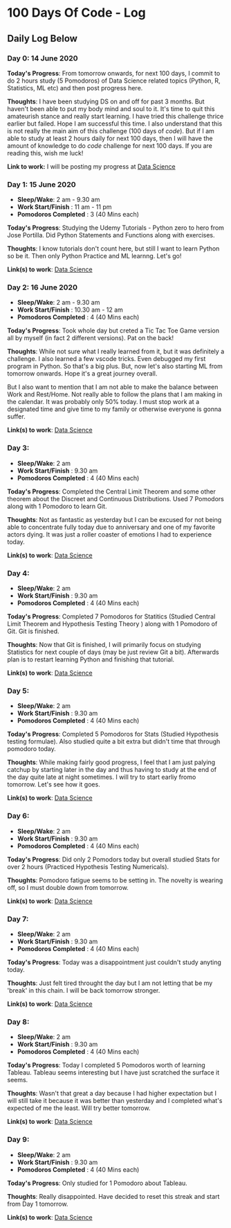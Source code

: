 # 100 Days Of Code - Log

## Daily Log Below

### Day 0: 14 June 2020

**Today's Progress**: From tomorrow onwards, for next 100 days, I commit to do 2 hours study (5 Pomodoros) of Data Science related topics (Python, R, Statistics, ML etc) and then post progress here.

**Thoughts**: I have been studying DS on and off for past 3 months. But haven't been able to put my body mind and soul to it. It's time to quit this amateurish stance and really start learning. I have tried this challenge thrice earlier but failed. Hope I am successful this time. I also understand that this is not really the main aim of this challenge (100 days of *code*). But if I am able to study at least 2 hours daily for next 100 days, then I will have the amount of knowledge to do *code* challenge for next 100 days. If you are reading this, wish me luck!

**Link to work:** I will be posting my progress at [Data Science](https://github.com/codeRSH/Data-Science )

### Day 1: 15 June 2020

* **Sleep/Wake**: 2 am - 9.30 am
* **Work Start/Finish** : 11 am - 11 pm
* **Pomodoros Completed** : 3 (40 Mins each)

**Today's Progress**: Studying the Udemy Tutorials - Python zero to hero from Jose Portilla. Did Python Statements and Functions along with exercises.

**Thoughts**: I know tutorials don't count here, but still I want to learn Python so be it. Then only Python Practice and ML learnng. Let's go!

**Link(s) to work**: [Data Science](https://github.com/codeRSH/Data-Science )

### Day 2: 16 June 2020

* **Sleep/Wake**: 2 am - 9.30 am
* **Work Start/Finish** : 10.30 am - 12 am
* **Pomodoros Completed** : 4 (40 Mins each)

**Today's Progress**: Took whole day but creted a Tic Tac Toe Game version all by myself (in fact 2 different versions). Pat on the back!

**Thoughts**: While not sure what I really learned from it, but it was definitely a challenge. I also learned a few vscode tricks. Even debugged my first program in Python. So that's a big plus. But, now let's also starting ML from tomorrow onwards. Hope it's a great journey overall.

But I also want to mention that I am not able to make the balance between Work and Rest/Home. Not really able to follow the plans that I am making in the calendar. It was probably only 50% today. I must stop work at a designated time and give time to my family or otherwise everyone is gonna suffer.

**Link(s) to work**:  [Data Science](https://github.com/codeRSH/Data-Science )

### Day 3:

* **Sleep/Wake**: 2 am
* **Work Start/Finish** : 9.30 am
* **Pomodoros Completed** : 4 (40 Mins each)

**Today's Progress**: Completed the Central Limit Theorem and some other theorem about the Discreet and Continuous Distributions. Used 7 Pomodors along with 1 Pomodoro to learn Git.

**Thoughts**: Not as fantastic as yesterday but I can be excused for not being able to concentrate fully today due to anniversary and one of my favorite actors dying. It was just a roller coaster of emotions I had to experience today.

**Link(s) to work**:  [Data Science](https://github.com/codeRSH/Data-Science )

### Day 4:

* **Sleep/Wake**: 2 am
* **Work Start/Finish** : 9.30 am
* **Pomodoros Completed** : 4 (40 Mins each)

**Today's Progress**: Completed 7 Pomodoros for Statitics (Studied Central Limit Theorem and Hypothesis Testing Theory ) along with 1 Pomodoro of Git. Git is finished.

**Thoughts**: Now that Git is finished, I will primarily focus on studying Statistics for next couple of days (may be just review Git a bit). Afterwards plan is to restart learning Python and finishing that tutorial.

**Link(s) to work**:  [Data Science](https://github.com/codeRSH/Data-Science )

### Day 5:

* **Sleep/Wake**: 2 am
* **Work Start/Finish** : 9.30 am
* **Pomodoros Completed** : 4 (40 Mins each)

**Today's Progress**: Completed 5 Pomodoros for Stats (Studied Hypothesis testing formulae). Also studied quite a bit extra but didn't time that through pomodoro today.

**Thoughts**: While making fairly good progress, I feel that I am just palying catchup by starting later in the day and thus having to study at the end of the day quite late at night sometimes. I will try to start earliy fromo tomorrow. Let's see how it goes.

**Link(s) to work**: [Data Science](https://github.com/codeRSH/Data-Science )

### Day 6:

* **Sleep/Wake**: 2 am
* **Work Start/Finish** : 9.30 am
* **Pomodoros Completed** : 4 (40 Mins each)

**Today's Progress**: Did only 2 Pomodors today but overall studied Stats for over 2 hours (Practiced Hypothesis Testing Numericals).

**Thoughts**: Pomodoro fatigue seems to be setting in. The novelty is wearing off, so I must double down from tomorrow.

**Link(s) to work**:  [Data Science](https://github.com/codeRSH/Data-Science )

### Day 7:

* **Sleep/Wake**: 2 am
* **Work Start/Finish** : 9.30 am
* **Pomodoros Completed** : 4 (40 Mins each)

**Today's Progress**: Today was a disappointment just couldn't study anyting today.

**Thoughts**: Just felt tired throught the day but I am not letting that be my 'break' in this chain. I will be back tomorrow stronger.

**Link(s) to work**:  [Data Science](https://github.com/codeRSH/Data-Science )

### Day 8:

* **Sleep/Wake**: 2 am
* **Work Start/Finish** : 9.30 am
* **Pomodoros Completed** : 4 (40 Mins each)

**Today's Progress**: Today I completed 5 Pomodoros worth of learning Tableau. Tableau seems interesting but I have just scratched the surface it seems.

**Thoughts**: Wasn't that great a day because I had higher expectation but I will still take it because it was better than yesterday and I completed what's expected of me the least. Will try better tomorrow.

**Link(s) to work**:  [Data Science](https://github.com/codeRSH/Data-Science )

### Day 9:

* **Sleep/Wake**: 2 am
* **Work Start/Finish** : 9.30 am
* **Pomodoros Completed** : 4 (40 Mins each)

**Today's Progress**: Only studied for 1 Pomodoro about Tableau.

**Thoughts**: Really disappointed. Have decided to reset this streak and start from Day 1 tomorrow.

**Link(s) to work**:  [Data Science](https://github.com/codeRSH/Data-Science )
